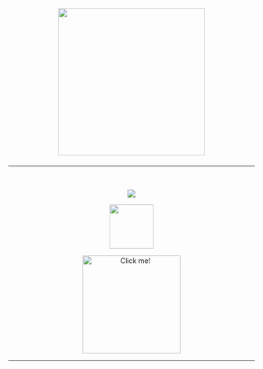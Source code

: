 ## <p align="center"> <img src="https://i.postimg.cc/dQmyJMcC/glitter-text.gif" width="300"/>
***
ㅤ<p align="center"> ![](https://komarev.com/ghpvc/?username=vegazzombie&color=b4c796&style=flat&label=Ninjas_goo!!_)
<p align="center"> <img src="https://i.postimg.cc/13VZPQVc/ezgif-com-effects.gif" width="90"/>
<p align="center">
<a href="https://vegazzombie.atabook.org/">
  <img src="https://i.postimg.cc/DfP36614/glitter-text-5.gif" alt="Click me!" width="200" />
 
  ***

